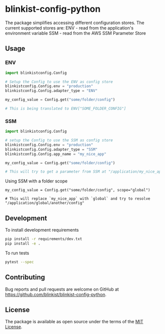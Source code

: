 # blinkist-config-python
The package simplifies accessing different configuration stores. The current supported stores are:
ENV - read from the application's environment variable
SSM - read from the AWS SSM Parameter Store
## Usage
### ENV
```python
import blinkistconfig.Config

# Setup the Config to use the ENV as config store
blinkistconfig.Config.env = "production"
blinkistconfig.Config.adapter_type = "ENV"

my_config_value = Config.get("some/folder/config")

# This is being translated to ENV["SOME_FOLDER_CONFIG"]

```

### SSM
```python
import blinkistconfig.Config

# setup the Config to use the SSM as config store
blinkistconfig.Config.env = "production"
blinkistconfig.Config.adapter_type = "SSM"
blinkistconfig.Config.app_name = "my_nice_app"

my_config_value = Config.get("some/folder/config")

# This will try to get a parameter from SSM at "/application/my_nice_app/some/folder/config"

```
Using SSM with a folder scope
```
my_config_value = Config.get("some/folder/config", scope="global")

# This will replace `my_nice_app` with `global` and try to resolve "/application/global/another/config"
```

## Development

To install development requirements

```bash
pip install -r requirements/dev.txt
pip install -e .
```

To run tests

```bash
pytest --spec
```

## Contributing

Bug reports and pull requests are welcome on GitHub at https://github.com/blinkist/blinkist-config-python.

## License

The package is available as open source under the terms of the [MIT License](http://opensource.org/licenses/MIT).
